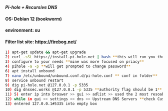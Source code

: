 ***Pi-hole + Recursive DNS***

#### OS: Debian 12 (bookworm)
#### environment: su
#### Filter list site: https://firebog.net/

```sh
1) apt-get update && apt-get upgrade
2) curl -sSL https://install.pi-hole.net | bash **this will run you through a wizard**
3) configure to your needs **mine was more focused on priacy**
4) pihole -a -p **will get prompted to change password**
6) apt install unbound
7) nano /etc/unbound/unbound.conf.d/pi-hole.conf ** conf in folder**
8) service unbound restart
9) dig pi-hole.net @127.0.0.1 -p 5335
10) dig dnssec.works @127.0.0.1 -p 5335 **authority flag should be 1**
11) 5) enter ip into broswer >> gui >> adlist >> used the 2 most resoable filters from firebog.net
12) while in gui >> settings >> dns >> Upstream DNS Servers **check Custom 1 (IPv4)**
13) entered 127.0.0.1#5335 into empty box

